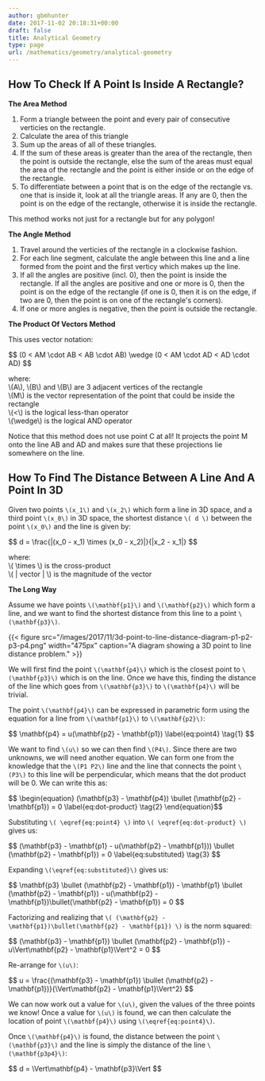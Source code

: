 ```yaml
---
author: gbmhunter
date: 2017-11-02 20:18:31+00:00
draft: false
title: Analytical Geometry
type: page
url: /mathematics/geometry/analytical-geometry
---
```


## How To Check If A Point Is Inside A Rectangle?

**The Area Method**

1. Form a triangle between the point and every pair of consecutive verticies on the rectangle.
2. Calculate the area of this triangle
3. Sum up the areas of all of these triangles.
4. If the sum of these areas is greater than the area of the rectangle, then the point is outside the rectangle, else the sum of the areas must equal the area of the rectangle and the point is either inside or on the edge of the rectangle.
5. To differentiate between a point that is on the edge of the rectangle vs. one that is inside it, look at all the triangle areas. If any are 0, then the point is on the edge of the rectangle, otherwise it is inside the rectangle.

This method works not just for a rectangle but for any polygon!

**The Angle Method**

1. Travel around the verticies of the rectangle in a clockwise fashion.
2. For each line segment, calculate the angle between this line and a line formed from the point and the first verticy which makes up the line.
3. If all the angles are positive (incl. 0), then the point is inside the rectangle. If all the angles are positive and one or more is 0, then the point is on the edge of the rectangle (if one is 0, then it is on the edge, if two are 0, then the point is on one of the rectangle's corners).
4. If one or more angles is negative, then the point is outside the rectangle.

**The Product Of Vectors Method**

This uses vector notation:

<div>$$ (0 < AM \cdot AB < AB \cdot AB) \wedge (0 < AM \cdot AD < AD \cdot AD) $$</div>

<p class="centered">
    where:<br>
    \(A\), \(B\) and \(B\) are 3 adjacent vertices of the rectangle<br>
    \(M\) is the vector representation of the point that could be inside the rectangle<br>
    \(<\) is the logical less-than operator<br>
    \(\wedge\) is the logical AND operator<br>
 </p>

Notice that this method does not use point C at all! It projects the point M onto the line AB and AD and makes sure that these projections lie somewhere on the line.

## How To Find The Distance Between A Line And A Point In 3D

Given two points `\(x_1\)` and `\(x_2\)` which form a line in 3D space, and a third point `\(x_0\)` in 3D space, the shortest distance `\( d \)` between the point `\(x_0\)` and the line is given by:

<div>$$ d = \frac{|(x_0 - x_1) \times (x_0 - x_2)|}{|x_2 - x_1|} $$</div>

<p class="centered">
    where:<br>
    \( \times \) is the cross-product<br>
    \( | vector | \) is the magnitude of the vector<br>
</p>

**The Long Way**

Assume we have points `\(\mathbf{p1}\)` and `\(\mathbf{p2}\)` which form a line, and we want to find the shortest distance from this line to a point `\(\mathbf{p3}\)`.

{{< figure src="/images/2017/11/3d-point-to-line-distance-diagram-p1-p2-p3-p4.png" width="475px" caption="A diagram showing a 3D point to line distance problem."  >}}

We will first find the point `\(\mathbf{p4}\)` which is the closest point to `\(\mathbf{p3}\)` which is on the line. Once we have this, finding the distance of the line which goes from `\(\mathbf{p3}\)` to `\(\mathbf{p4}\)` will be trivial.

The point `\(\mathbf{p4}\)` can be expressed in parametric form using the equation for a line from `\(\mathbf{p1}\)` to `\(\mathbf{p2}\)`:

<div>$$ \mathbf{p4} = u(\mathbf{p2} - \mathbf{p1}) \label{eq:point4} \tag{1} $$</div>

We want to find `\(u\)` so we can then find `\(P4\)`. Since there are two unknowns, we will need another equation. We can form one from the knowledge that the `\(P1 P2\)` line and the line that connects the point `\(P3\)` to this line will be perpendicular, which means that the dot product will be 0. We can write this as:

<div>$$ \begin{equation} (\mathbf{p3} - \mathbf{p4}) \bullet (\mathbf{p2} - \mathbf{p1}) = 0 \label{eq:dot-product} \tag{2} \end{equation}$$</div>

Substituting `\( \eqref{eq:point4} \)` into `\( \eqref{eq:dot-product} \)` gives us:

<div>$$ (\mathbf{p3} - \mathbf{p1} - u(\mathbf{p2} - \mathbf{p1})) \bullet (\mathbf{p2} - \mathbf{p1}) = 0 \label{eq:substituted} \tag{3} $$</div>

Expanding `\(\eqref{eq:substituted}\)` gives us:

<div>$$ \mathbf{p3} \bullet (\mathbf{p2} - \mathbf{p1}) - \mathbf{p1} \bullet (\mathbf{p2} - \mathbf{p1}) - u(\mathbf{p2} - \mathbf{p1})\bullet(\mathbf{p2} - \mathbf{p1}) = 0 $$</div>

Factorizing and realizing that `\( (\mathbf{p2} - \mathbf{p1})\bullet(\mathbf{p2} - \mathbf{p1}) \)` is the norm squared:

<div>$$ (\mathbf{p3} - \mathbf{p1}) \bullet (\mathbf{p2} - \mathbf{p1}) - u\Vert\mathbf{p2} - \mathbf{p1}\Vert^2 = 0 $$</div>

Re-arrange for `\(u\)`:

<div>$$ u = \frac{(\mathbf{p3} - \mathbf{p1}) \bullet (\mathbf{p2} - \mathbf{p1})}{\Vert\mathbf{p2} - \mathbf{p1}\Vert^2} $$</div>

We can now work out a value for `\(u\)`, given the values of the three points we know! Once a value for `\(u\)` is found, we can then calculate the location of point `\(\mathbf{p4}\)` using `\(\eqref{eq:point4}\)`.

Once `\(\mathbf{p4}\)` is found, the distance between the point `\(\mathbf{p3}\)` and the line is simply the distance of the line `\(\mathbf{p3p4}\)`:

<div>$$ d = \Vert\mathbf{p4} - \mathbf{p3}\Vert $$</div>
